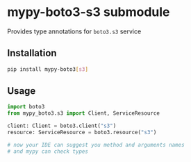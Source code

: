 # mypy-boto3-s3 submodule

Provides type annotations for `boto3.s3` service

## Installation

```bash
pip install mypy-boto3[s3]
```

## Usage

```python
import boto3
from mypy_boto3.s3 import Client, ServiceResource

client: Client = boto3.client("s3")
resource: ServiceResource = boto3.resource("s3")

# now your IDE can suggest you method and arguments names
# and mypy can check types
```

